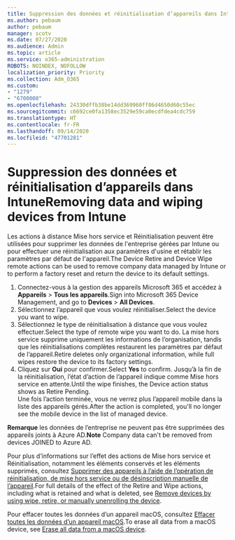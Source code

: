 ```yaml
---
title: Suppression des données et réinitialisation d’appareils dans Intune
ms.author: pebaum
author: pebaum
manager: scotv
ms.date: 07/27/2020
ms.audience: Admin
ms.topic: article
ms.service: o365-administration
ROBOTS: NOINDEX, NOFOLLOW
localization_priority: Priority
ms.collection: Adm_O365
ms.custom:
- "1279"
- "6700008"
ms.openlocfilehash: 24330dffb38be14dd369960ff86d4650d60c55ec
ms.sourcegitcommit: c6692ce0fa1358ec3529e59ca0ecdfdea4cdc759
ms.translationtype: HT
ms.contentlocale: fr-FR
ms.lasthandoff: 09/14/2020
ms.locfileid: "47701281"
---
```

# <a name="removing-data-and-wiping-devices-from-intune"></a><span data-ttu-id="92327-102">Suppression des données et réinitialisation d’appareils dans Intune</span><span class="sxs-lookup"><span data-stu-id="92327-102">Removing data and wiping devices from Intune</span></span>

<span data-ttu-id="92327-103">Les actions à distance Mise hors service et Réinitialisation peuvent être utilisées pour supprimer les données de l'entreprise gérées par Intune ou pour effectuer une réinitialisation aux paramètres d'usine et rétablir les paramètres par défaut de l'appareil.</span><span class="sxs-lookup"><span data-stu-id="92327-103">The Device Retire and Device Wipe remote actions can be used to remove company data managed by Intune or to perform a factory reset and return the device to its default settings.</span></span>

1. <span data-ttu-id="92327-104">Connectez-vous à la gestion des appareils Microsoft 365 et accédez à **Appareils** > **Tous les appareils**.</span><span class="sxs-lookup"><span data-stu-id="92327-104">Sign into Microsoft 365 Device Management, and go to **Devices** > **All Devices**.</span></span>
2. <span data-ttu-id="92327-105">Sélectionnez l’appareil que vous voulez réinitialiser.</span><span class="sxs-lookup"><span data-stu-id="92327-105">Select the device you want to wipe.</span></span>
3. <span data-ttu-id="92327-106">Sélectionnez le type de réinitialisation à distance que vous voulez effectuer.</span><span class="sxs-lookup"><span data-stu-id="92327-106">Select the type of remote wipe you want to do.</span></span> <span data-ttu-id="92327-107">La mise hors service supprime uniquement les informations de l’organisation, tandis que les réinitialisations complètes restaurent les paramètres par défaut de l’appareil.</span><span class="sxs-lookup"><span data-stu-id="92327-107">Retire deletes only organizational information, while full wipes restore the device to its factory settings.</span></span>
4. <span data-ttu-id="92327-108">Cliquez sur **Oui** pour confirmer.</span><span class="sxs-lookup"><span data-stu-id="92327-108">Select **Yes** to confirm.</span></span> <span data-ttu-id="92327-109">Jusqu’à la fin de la réinitialisation, l’état d’action de l’appareil indique comme Mise hors service en attente.</span><span class="sxs-lookup"><span data-stu-id="92327-109">Until the wipe finishes, the Device action status shows as Retire Pending.</span></span></br>
    <span data-ttu-id="92327-110">Une fois l’action terminée, vous ne verrez plus l’appareil mobile dans la liste des appareils gérés.</span><span class="sxs-lookup"><span data-stu-id="92327-110">After the action is completed, you'll no longer see the mobile device in the list of managed device.</span></span>

<span data-ttu-id="92327-111">**Remarque** les données de l’entreprise ne peuvent pas être supprimées des appareils joints à Azure AD.</span><span class="sxs-lookup"><span data-stu-id="92327-111">**Note** Company data can't be removed from devices JOINED to Azure AD.</span></span>

<span data-ttu-id="92327-112">Pour plus d’informations sur l’effet des actions de Mise hors service et Réinitialisation, notamment les éléments conservés et les éléments supprimés, consultez [Supprimer des appareils à l’aide de l’opération de réinitialisation, de mise hors service ou de désinscription manuelle de l’appareil](https://docs.microsoft.com/intune/devices-wipe).</span><span class="sxs-lookup"><span data-stu-id="92327-112">For full details of the effect of the Retire and Wipe actions, including what is retained and what is deleted, see [Remove devices by using wipe, retire, or manually unenrolling the device](https://docs.microsoft.com/intune/devices-wipe).</span></span>

<span data-ttu-id="92327-113">Pour effacer toutes les données d’un appareil macOS, consultez [Effacer toutes les données d’un appareil macOS](https://docs.microsoft.com/intune/device-erase).</span><span class="sxs-lookup"><span data-stu-id="92327-113">To erase all data from a macOS device, see [Erase all data from a macOS device](https://docs.microsoft.com/intune/device-erase).</span></span>